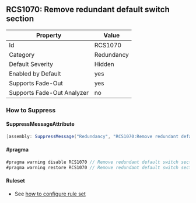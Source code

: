 ## RCS1070: Remove redundant default switch section

Property | Value
--- | --- 
Id | RCS1070
Category | Redundancy
Default Severity | Hidden
Enabled by Default | yes
Supports Fade-Out | yes
Supports Fade-Out Analyzer | no

### How to Suppress

#### SuppressMessageAttribute

```csharp
[assembly: SuppressMessage("Redundancy", "RCS1070:Remove redundant default switch section.", Justification = "<Pending>")]
```

#### \#pragma

```csharp
#pragma warning disable RCS1070 // Remove redundant default switch section.
#pragma warning restore RCS1070 // Remove redundant default switch section.
```

#### Ruleset

* See [how to configure rule set](../HowToConfigureAnalyzers.md)
